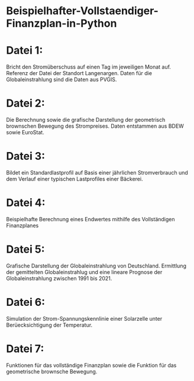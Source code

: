 # Beispielhafter-Vollstaendiger-Finanzplan-in-Python

# Datei 1:

Bricht den Stromüberschuss auf einen Tag im jeweiligen Monat auf. 
Referenz der Datei der Standort Langenargen. 
Daten für die Globaleinstrahlung sind die Daten aus PVGIS.

# Datei 2:

Die Berechnung sowie die grafische Darstellung der geometrisch brownschen Bewegung des Strompreises.
Daten entstammen aus BDEW sowie EuroStat.

# Datei 3:
Bildet ein Standardlastprofil auf Basis einer jährlichen Stromverbrauch und dem Verlauf einer typischen Lastprofiles einer Bäckerei.

# Datei 4:

Beispielhafte Berechnung eines Endwertes mithilfe des Vollständigen Finanzplanes

# Datei 5:

Grafische Darstellung der Globaleinstrahlung von Deutschland. Ermittlung der gemittelten Globaleinstrahlug und eine
lineare Prognose der Globaleinstrahlung zwischen 1991 bis 2021. 

# Datei 6:

Simulation der Strom-Spannungskennlinie einer Solarzelle unter Berüecksichtigung der Temperatur. 

# Datei 7:

Funktionen für das vollständige Finanzplan sowie die Funktion für das geometrische brownsche Bewegung. 

